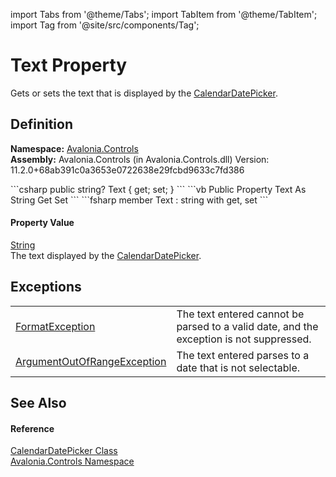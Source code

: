 import Tabs from '@theme/Tabs'; 
import TabItem from '@theme/TabItem'; 
import Tag from '@site/src/components/Tag'; 

# Text Property


Gets or sets the text that is displayed by the <a href="T_Avalonia_Controls_CalendarDatePicker">CalendarDatePicker</a>.



## Definition
**Namespace:** <a href="N_Avalonia_Controls">Avalonia.Controls</a>  
**Assembly:** Avalonia.Controls (in Avalonia.Controls.dll) Version: 11.2.0+68ab391c0a3653e0722638e29fcbd9633c7fd386

<Tabs groupId="api-code-preview">
<TabItem value="csharp" label="C#">
```csharp
public string? Text { get; set; }
```
</TabItem>
<TabItem value="vb" label="VB">
```vb
Public Property Text As String
	Get
	Set
```
</TabItem>
<TabItem value="fsharp" label="F#">
```fsharp
member Text : string with get, set
```
</TabItem>
</Tabs>



#### Property Value
<a href="https://learn.microsoft.com/dotnet/api/system.string" target="_blank" rel="noopener noreferrer">String</a>  
The text displayed by the <a href="T_Avalonia_Controls_CalendarDatePicker">CalendarDatePicker</a>.

## Exceptions
<table>
<tr>
<td><a href="https://learn.microsoft.com/dotnet/api/system.formatexception" target="_blank" rel="noopener noreferrer">FormatException</a></td>
<td>The text entered cannot be parsed to a valid date, and the exception is not suppressed.</td>
</tr>
<tr>
<td><a href="https://learn.microsoft.com/dotnet/api/system.argumentoutofrangeexception" target="_blank" rel="noopener noreferrer">ArgumentOutOfRangeException</a></td>
<td>The text entered parses to a date that is not selectable.</td>
</tr>
</table>

## See Also


#### Reference
<a href="T_Avalonia_Controls_CalendarDatePicker">CalendarDatePicker Class</a>  
<a href="N_Avalonia_Controls">Avalonia.Controls Namespace</a>  
